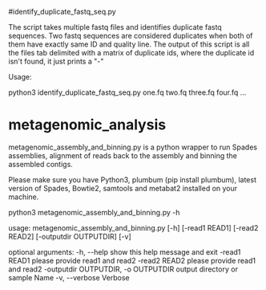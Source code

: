 #identify_duplicate_fastq_seq.py

The script takes multiple fastq files and identifies duplicate fastq sequences. Two fastq sequences are considered duplicates when both of them have exactly same ID and quality line. The output of this script is all the files tab delimited with a matrix of duplicate ids, where the duplicate id isn't found, it just prints a "-"

Usage:

python3 identify_duplicate_fastq_seq.py one.fq two.fq three.fq four.fq ...

# metagenomic_analysis
metagenomic_assembly_and_binning.py is a python wrapper to run Spades assemblies, alignment of reads back to the assembly and binning the assembled contigs.

Please make sure you have Python3, plumbum (pip install plumbum), latest version of Spades, Bowtie2, samtools and metabat2  installed on your machine.

python3 metagenomic_assembly_and_binning.py -h

usage: metagenomic_assembly_and_binning.py [-h] [-read1 READ1] [-read2 READ2]
                                           [-outputdir OUTPUTDIR] [-v]

optional arguments:
  -h, --help            show this help message and exit
  -read1 READ1          please provide read1 and read2
  -read2 READ2          please provide read1 and read2
  -outputdir OUTPUTDIR, -o OUTPUTDIR
                        output directory or sample Name
  -v, --verbose         Verbose
  

